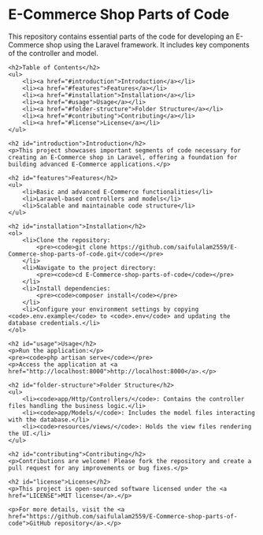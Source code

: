 <!DOCTYPE html>
<html lang="en">
<head>
    <meta charset="UTF-8">
    <meta name="viewport" content="width=device-width, initial-scale=1.0">
    <title>E-Commerce Shop Parts of Code</title>
</head>
<body>
    <h1>E-Commerce Shop Parts of Code</h1>
    <p>This repository contains essential parts of the code for developing an E-Commerce shop using the Laravel framework. It includes key components of the controller and model.</p>

    <h2>Table of Contents</h2>
    <ul>
        <li><a href="#introduction">Introduction</a></li>
        <li><a href="#features">Features</a></li>
        <li><a href="#installation">Installation</a></li>
        <li><a href="#usage">Usage</a></li>
        <li><a href="#folder-structure">Folder Structure</a></li>
        <li><a href="#contributing">Contributing</a></li>
        <li><a href="#license">License</a></li>
    </ul>

    <h2 id="introduction">Introduction</h2>
    <p>This project showcases important segments of code necessary for creating an E-Commerce shop in Laravel, offering a foundation for building advanced E-Commerce applications.</p>

    <h2 id="features">Features</h2>
    <ul>
        <li>Basic and advanced E-Commerce functionalities</li>
        <li>Laravel-based controllers and models</li>
        <li>Scalable and maintainable code structure</li>
    </ul>

    <h2 id="installation">Installation</h2>
    <ol>
        <li>Clone the repository:
            <pre><code>git clone https://github.com/saifulalam2559/E-Commerce-shop-parts-of-code.git</code></pre>
        </li>
        <li>Navigate to the project directory:
            <pre><code>cd E-Commerce-shop-parts-of-code</code></pre>
        </li>
        <li>Install dependencies:
            <pre><code>composer install</code></pre>
        </li>
        <li>Configure your environment settings by copying <code>.env.example</code> to <code>.env</code> and updating the database credentials.</li>
    </ol>

    <h2 id="usage">Usage</h2>
    <p>Run the application:</p>
    <pre><code>php artisan serve</code></pre>
    <p>Access the application at <a href="http://localhost:8000">http://localhost:8000</a>.</p>

    <h2 id="folder-structure">Folder Structure</h2>
    <ul>
        <li><code>app/Http/Controllers/</code>: Contains the controller files handling the business logic.</li>
        <li><code>app/Models/</code>: Includes the model files interacting with the database.</li>
        <li><code>resources/views/</code>: Holds the view files rendering the UI.</li>
    </ul>

    <h2 id="contributing">Contributing</h2>
    <p>Contributions are welcome! Please fork the repository and create a pull request for any improvements or bug fixes.</p>

    <h2 id="license">License</h2>
    <p>This project is open-sourced software licensed under the <a href="LICENSE">MIT license</a>.</p>

    <p>For more details, visit the <a href="https://github.com/saifulalam2559/E-Commerce-shop-parts-of-code">GitHub repository</a>.</p>
</body>
</html>


